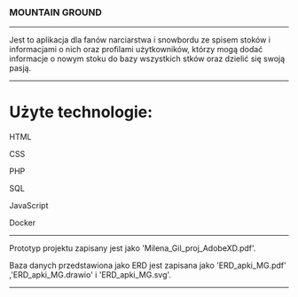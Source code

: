 ### MOUNTAIN GROUND
------------------------------------------------------------------------------

Jest to aplikacja dla fanów narciarstwa i snowbordu ze spisem stoków i informacjami o nich oraz profilami użytkowników, którzy mogą dodać informacje o nowym stoku 
do bazy wszystkich stków oraz dzielić się swoją pasją.

------------------------------------------------------------------------------
# Użyte technologie:

HTML

CSS

PHP

SQL

JavaScript

Docker

------------------------------------------------------------------------------
Prototyp projektu zapisany jest jako 'Milena_Gil_proj_AdobeXD.pdf'.

Baza danych przedstawiona jako ERD jest zapisana jako 'ERD_apki_MG.pdf' ,'ERD_apki_MG.drawio' i 'ERD_apki_MG.svg'.

------------------------------------------------------------------------------
